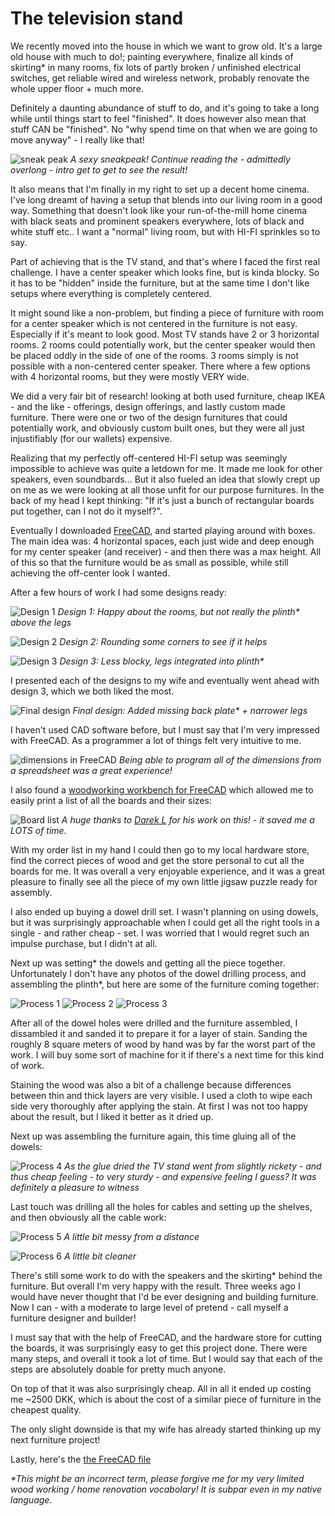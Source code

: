 # The television stand

We recently moved into the house in which we want to grow old. It's a large old house with much to do!; painting everywhere, finalize all kinds of skirting* in many rooms, fix lots of partly broken / unfinished electrical switches, get reliable wired and wireless network, probably renovate the whole upper floor + much more.

Definitely a daunting abundance of stuff to do, and it's going to take a long while until things start to feel "finished". It does however also mean that stuff CAN be "finished". No "why spend time on that when we are going to move anyway" - I really like that!

![sneak peak](sneak-peak.jpg)
_A sexy sneakpeak! Continue reading the - admittedly overlong - intro get to get to see the result!_

It also means that I'm finally in my right to set up a decent home cinema. I've long dreamt of having a setup that blends into our living room in a good way. Something that doesn't look like your run-of-the-mill home cinema with black seats and prominent speakers everywhere, lots of black and white stuff etc.. I want a "normal" living room, but with HI-FI sprinkles so to say.

Part of achieving that is the TV stand, and that's where I faced the first real challenge. I have a center speaker which looks fine, but is kinda blocky. So it has to be "hidden" inside the furniture, but at the same time I don't like setups where everything is completely centered.

It might sound like a non-problem, but finding a piece of furniture with room for a center speaker which is not centered in the furniture is not easy. Especially if it's meant to look good. Most TV stands have 2 or 3 horizontal rooms. 2 rooms could potentially work, but the center speaker would then be placed oddly in the side of one of the rooms. 3 rooms simply is not possible with a non-centered center speaker. There where a few options with 4 horizontal rooms, but they were mostly VERY wide.

We did a very fair bit of research! looking at both used furniture, cheap IKEA - and the like - offerings, design offerings, and lastly custom made furniture. There were one or two of the design furnitures that could potentially work, and obviously custom built ones, but they were all just injustifiably (for our wallets) expensive.

Realizing that my perfectly off-centered HI-FI setup was seemingly impossible to achieve was quite a letdown for me. It made me look for other speakers, even soundbards... But it also fueled an idea that slowly crept up on me as we were looking at all those unfit for our purpose furnitures. In the back of my head I kept thinking: "If it's just a bunch of rectangular boards put together, can I not do it myself?".

Eventually I downloaded [FreeCAD](https://www.freecadweb.org/), and started playing around with boxes. The main idea was: 4 horizontal spaces, each just wide and deep enough for my center speaker (and receiver) - and then there was a max height. All of this so that the furniture would be as small as possible, while still achieving the off-center look I wanted.

After a few hours of work I had some designs ready:

![Design 1](design-1.png)
_Design 1: Happy about the rooms, but not really the plinth* above the legs_

![Design 2](design-2.png)
_Design 2: Rounding some corners to see if it helps_

![Design 3](design-3.png)
_Design 3: Less blocky, legs integrated into plinth*_

I presented each of the designs to my wife and eventually went ahead with design 3, which we both liked the most.

![Final design](design-final.png)
_Final design: Added missing back plate* + narrower legs_

I haven't used CAD software before, but I must say that I'm very impressed with FreeCAD. As a programmer a lot of things felt very intuitive to me.

![dimensions in FreeCAD](dimensions.png)
_Being able to program all of the dimensions from a spreadsheet was a great experience!_

I also found a [woodworking workbench for FreeCAD](https://github.com/dprojects/Woodworking) which allowed me to easily print a list of all the boards and their sizes:

![Board list](freecad.png)
_A huge thanks to [Darek L](https://github.com/dprojects) for his work on this! - it saved me a LOTS of time._

With my order list in my hand I could then go to my local hardware store, find the correct pieces of wood and get the store personal to cut all the boards for me. It was overall a very enjoyable experience, and it was a great pleasure to finally see all the piece of my own little jigsaw puzzle ready for assembly.

I also ended up buying a dowel drill set. I wasn't planning on using dowels, but it was surprisingly approachable when I could get all the right tools in a single - and rather cheap - set. I was worried that I would regret such an impulse purchase, but I didn't at all.

Next up was setting* the dowels and getting all the piece together. Unfortunately I don't have any photos of the dowel drilling process, and assembling the plinth*, but here are some of the furniture coming together:

![Process 1](process-1.jpg)
![Process 2](process-2.jpg)
![Process 3](process-3.jpg)

After all of the dowel holes were drilled and the furniture assembled, I dissambled it and sanded it to prepare it for a layer of stain. Sanding the roughly 8 square meters of wood by hand was by far the worst part of the work. I will buy some sort of machine for it if there's a next time for this kind of work.

Staining the wood was also a bit of a challenge because differences between thin and thick layers are very visible. I used a cloth to wipe each side very thoroughly after applying the stain. At first I was not too happy about the result, but I liked it better as it dried up.

Next up was assembling the furniture again, this time gluing all of the dowels:

![Process 4](process-4.jpg)
_As the glue dried the TV stand went from slightly rickety - and thus cheap feeling - to very sturdy - and expensive feeling I guess? It was definitely a pleasure to witness_

Last touch was drilling all the holes for cables and setting up the shelves, and then obviously all the cable work:

![Process 5](process-5.jpg)
_A little bit messy from a distance_

![Process 6](process-6.jpg)
_A little bit cleaner_

There's still some work to do with the speakers and the skirting* behind the furniture. But overall I'm very happy with the result. Three weeks ago I would have never thought that I'd be ever designing and building furniture. Now I can - with a moderate to large level of pretend - call myself a furniture designer and builder!

I must say that with the help of FreeCAD, and the hardware store for cutting the boards, it was surprisingly easy to get this project done. There were many steps, and overall it took a lot of time. But I would say that each of the steps are absolutely doable for pretty much anyone.

On top of that it was also surprisingly cheap. All in all it ended up costing me ~2500 DKK, which is about the cost of a similar piece of furniture in the cheapest quality.

The only slight downside is that my wife has already started thinking up my next furniture project!

Lastly, here's the [the FreeCAD file](tv-stand.FCStd)

_*This might be an incorrect term, please forgive me for my very limited wood working / home renovation vocabolary! It is subpar even in my native language._
